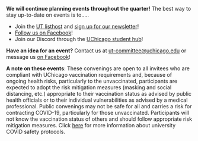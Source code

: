 **We will continue planning events throughout the quarter!** The best way to stay up-to-date on events is to…..

* Join the [UT listhost](https://lists.uchicago.edu/web/info/utheater-general) and [sign up for our newsletter](https://uchicago.us2.list-manage.com/subscribe?u=898aa836fc636cd1b2571ad5b&id=ef0f5470fe)! 
* [Follow us on Facebook](https://facebook.com/universitytheater)!
* Join our Discord through the [UChicago student hub](https://discord.gg/KhEEuRweMd)! 

**Have an idea for an event?** Contact us at [ut-committee@uchicago.edu](mailto:ut-committee@uchicago.edu) or message us [on Facebook](https://facebook.com/universitytheater)! 


**A note on these events**: These convenings are open to all invitees who are compliant with UChicago vaccination requirements and, because of ongoing health risks, particularly to the unvaccinated, participants are expected to adopt the risk mitigation measures (masking and social distancing, etc.) appropriate to their vaccination status as advised by public health officials or to their individual vulnerabilities as advised by a medical professional. Public convenings may not be safe for all and carries a risk for contracting COVID-19, particularly for those unvaccinated. Participants will not know the vaccination status of others and should follow appropriate risk mitigation measures. Click [here](https://leadership.uchicago.edu/registered-student-organizations/winter-quarter-2022-updates/in-person-event-procedures/) for more information about university COVID safety protocols. 